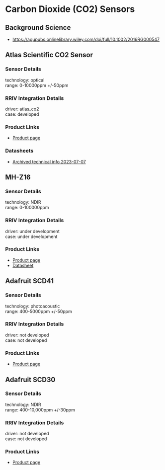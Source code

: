 # Carbon Dioxide (CO2) Sensors

## Background Science
* https://agupubs.onlinelibrary.wiley.com/doi/full/10.1002/2016RG000547

## Atlas Scientific CO2 Sensor
### Sensor Details
technology: optical<br/>
range: 0-10000ppm +/-50ppm<br/>

### RRIV Integration Details
driver: atlas_co2<br/>
case: developed<br/>

### Product Links
* [Product page]()

### Datasheets
* [Archived technical info 2023-07-07]()

## MH-Z16
### Sensor Details
technology: NDIR<br/>
range: 0-100000ppm<br/> 

### RRIV Integration Details
driver: under development<br/>
case: under development<br/>

### Product Links
* [Product page](https://sandboxelectronics.com/?product=100000ppm-mh-z16-ndir-co2-sensor-with-i2cuart-5v3-3v-interface-for-arduinoraspeberry-pi)
* [Datasheet](https://sandboxelectronics.com/wp-content/uploads/2018/08/Z16DS.pdf)


## Adafruit SCD41 	
### Sensor Details
technology: photoacoustic<br/>
range: 400-5000ppm  +/-50ppm<br/>

### RRIV Integration Details
driver: not developed<br/>
case: not developed<br/>

### Product Links
* [Product page](https://www.adafruit.com/product/5190)


## Adafruit SCD30
### Sensor Details
technology: NDIR<br/>
range: 400-10,000ppm +/-30ppm<br/>

### RRIV Integration Details
driver: not developed<br/>
case: not developed<br/>

### Product Links
* [Product page](https://www.adafruit.com/product/4867)
